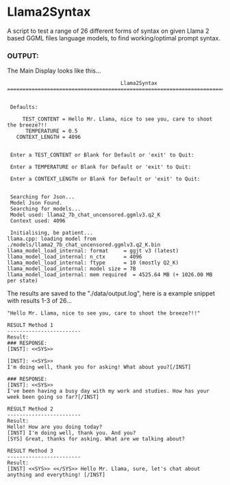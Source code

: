 # Llama2Syntax
A script to test a range of 26 different forms of syntax on given Llama 2 based GGML files language models, to find working/optimal prompt syntax.

### OUTPUT:
The Main Display looks like this...
```=========================================================================================
                                     Llama2Syntax
=========================================================================================


 Defaults:

     TEST_CONTENT = Hello Mr. Llama, nice to see you, care to shoot the breeze?!!
      TEMPERATURE = 0.5
   CONTEXT_LENGTH = 4096


 Enter a TEST_CONTENT or Blank for Default or 'exit' to Quit:

 Enter a TEMPERATURE or Blank for Default or 'exit' to Quit:

 Enter a CONTEXT_LENGTH or Blank for Default or 'exit' to Quit:


 Searching for Json...
 Model Json Found.
 Searching for models...
 Model used: llama2_7b_chat_uncensored.ggmlv3.q2_K
 Context used: 4096

 Initialising, be patient...
llama.cpp: loading model from ./models/llama2_7b_chat_uncensored.ggmlv3.q2_K.bin
llama_model_load_internal: format     = ggjt v3 (latest)
llama_model_load_internal: n_ctx      = 4096
llama_model_load_internal: ftype      = 10 (mostly Q2_K)
llama_model_load_internal: model size = 7B
llama_model_load_internal: mem required  = 4525.64 MB (+ 1026.00 MB per state)

```
The results are saved to the "./data/output.log", here is a example snippet with results 1-3 of 26... 
```TEST CONTENT:
"Hello Mr. Llama, nice to see you, care to shoot the breeze?!!"

RESULT Method 1
------------------------
Result:
### RESPONSE:
[INST]: <<SYS>>

[INST]: <<SYS>>
I'm doing well, thank you for asking! What about you?[/INST]

### RESPONSE:
[INST]: <<SYS>>
I've been having a busy day with my work and studies. How has your week been going so far?[/INST]

RESULT Method 2
------------------------
Result:
Hello! How are you doing today?
[INST] I'm doing well, thank you. And you?
[SYS] Great, thanks for asking. What are we talking about?

RESULT Method 3
------------------------
Result:
[INST] <<SYS>> <</SYS>> Hello Mr. Llama, sure, let's chat about anything and everything! [/INST]
```
